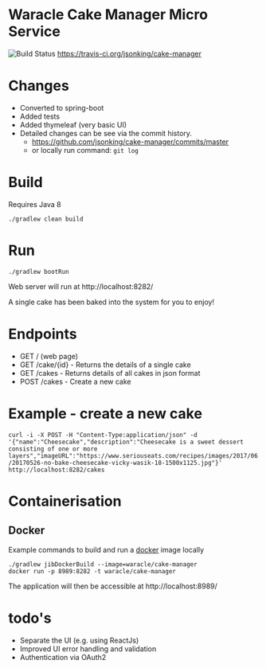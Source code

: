 Waracle Cake Manager Micro Service
==================================

![Build Status](https://travis-ci.org/jsonking/cake-manager.svg?branch=master)
https://travis-ci.org/jsonking/cake-manager

# Changes
- Converted to spring-boot
- Added tests
- Added thymeleaf (very basic UI)
- Detailed changes can be see via the commit history. 
   - https://github.com/jsonking/cake-manager/commits/master
   - or locally run command: `git log`

# Build
Requires Java 8

`./gradlew clean build`

# Run
`./gradlew bootRun`

Web server will run at http://localhost:8282/

A single cake has been baked into the system for you to enjoy!

# Endpoints

- GET / (web page)
- GET /cake/{id} - Returns the details of a single cake
- GET /cakes - Returns details of all cakes in json format
- POST /cakes - Create a new cake

# Example - create a new cake

`curl -i -X POST -H "Content-Type:application/json" -d '{"name":"Cheesecake","description":"Cheesecake is a sweet dessert consisting of one or more layers","imageURL":"https://www.seriouseats.com/recipes/images/2017/06/20170526-no-bake-cheesecake-vicky-wasik-18-1500x1125.jpg"}' http://localhost:8282/cakes
`

# Containerisation

## Docker
Example commands to build and run a [docker](https://www.docker.com/) image locally
```
./gradlew jibDockerBuild --image=waracle/cake-manager
docker run -p 8989:8282 -t waracle/cake-manager
```
The application will then be accessible at http://localhost:8989/

# todo's
- Separate the UI (e.g. using ReactJs)
- Improved UI error handling and validation
- Authentication via OAuth2
